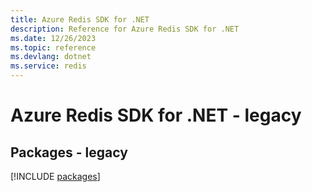 ```yaml
---
title: Azure Redis SDK for .NET
description: Reference for Azure Redis SDK for .NET
ms.date: 12/26/2023
ms.topic: reference
ms.devlang: dotnet
ms.service: redis
---
```

# Azure Redis SDK for .NET - legacy
## Packages - legacy
[!INCLUDE [packages](redis-index.md)]